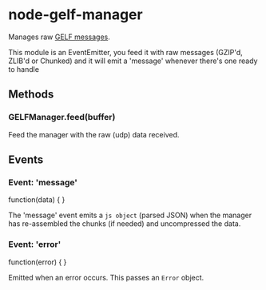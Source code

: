 # node-gelf-manager

Manages raw [GELF messages](https://github.com/Graylog2/graylog2-docs/wiki/GELF).

This module is an EventEmitter, you feed it with raw messages (GZIP'd, ZLIB'd or Chunked)
and it will emit a 'message' whenever there's one ready to handle

## Methods

### GELFManager.feed(buffer)

Feed the manager with the raw (udp) data received.

## Events

### Event: 'message'

function(data) { }

The 'message' event emits a `js object` (parsed JSON) when the manager has re-assembled the chunks
(if needed) and uncompressed the data.

### Event: 'error'

function(error) { }

Emitted when an error occurs. This passes an `Error` object.

